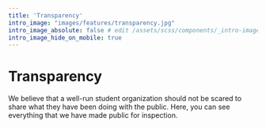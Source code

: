 ```yaml
---
title: 'Transparency'
intro_image: "images/features/transparency.jpg"
intro_image_absolute: false # edit /assets/scss/components/_intro-image.scss for full control
intro_image_hide_on_mobile: true
---
```


# Transparency

We believe that a well-run student organization should not be scared to share what they have been doing with the public. Here, you can see everything that we have made public for inspection.